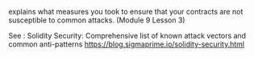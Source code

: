 explains what measures you took to ensure that your contracts are not susceptible to common attacks. (​Module 9 Lesson 3)

See : Solidity Security: Comprehensive list of known attack vectors and common anti-patterns
https://blog.sigmaprime.io/solidity-security.html
